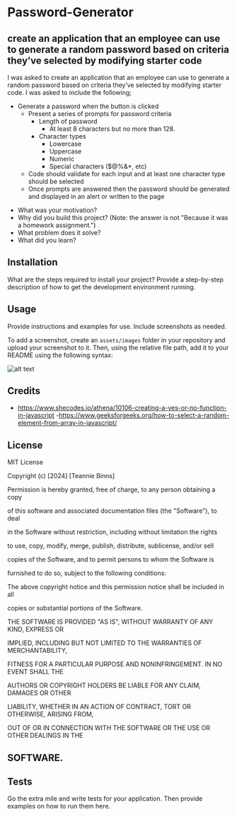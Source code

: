 # Password-Generator

## create an application that an employee can use to generate a random password based on criteria they’ve selected by modifying starter code

I was asked to create an application that an employee can use to generate a random password based on criteria they’ve selected by modifying starter code.
I was asked to include the following; 

* Generate a password when the button is clicked
  * Present a series of prompts for password criteria
    * Length of password
      * At least 8 characters but no more than 128.
    * Character types
      * Lowercase
      * Uppercase
      * Numeric
      * Special characters ($@%&*, etc)
  * Code should validate for each input and at least one character type should be selected
  * Once prompts are answered then the password should be generated and displayed in an alert or written to the page


- What was your motivation?
- Why did you build this project? (Note: the answer is not "Because it was a homework assignment.")
- What problem does it solve?
- What did you learn?



## Installation

What are the steps required to install your project? Provide a step-by-step description of how to get the development environment running.

## Usage

Provide instructions and examples for use. Include screenshots as needed.

To add a screenshot, create an `assets/images` folder in your repository and upload your screenshot to it. Then, using the relative file path, add it to your README using the following syntax:

![alt text](assets/images/screenshot.png)

## Credits



- https://www.shecodes.io/athena/10106-creating-a-yes-or-no-function-in-javascript
-https://www.geeksforgeeks.org/how-to-select-a-random-element-from-array-in-javascript/

## License
MIT License

Copyright (c) [2024] [Teannie Binns]

Permission is hereby granted, free of charge, to any person obtaining a copy

of this software and associated documentation files (the "Software"), to deal

in the Software without restriction, including without limitation the rights

to use, copy, modify, merge, publish, distribute, sublicense, and/or sell

copies of the Software, and to permit persons to whom the Software is

furnished to do so, subject to the following conditions:

The above copyright notice and this permission notice shall be included in all

copies or substantial portions of the Software.

THE SOFTWARE IS PROVIDED "AS IS", WITHOUT WARRANTY OF ANY KIND, EXPRESS OR

IMPLIED, INCLUDING BUT NOT LIMITED TO THE WARRANTIES OF MERCHANTABILITY,

FITNESS FOR A PARTICULAR PURPOSE AND NONINFRINGEMENT. IN NO EVENT SHALL THE

AUTHORS OR COPYRIGHT HOLDERS BE LIABLE FOR ANY CLAIM, DAMAGES OR OTHER

LIABILITY, WHETHER IN AN ACTION OF CONTRACT, TORT OR OTHERWISE, ARISING FROM,

OUT OF OR IN CONNECTION WITH THE SOFTWARE OR THE USE OR OTHER DEALINGS IN THE

SOFTWARE.
---


## Tests

Go the extra mile and write tests for your application. Then provide examples on how to run them here.
